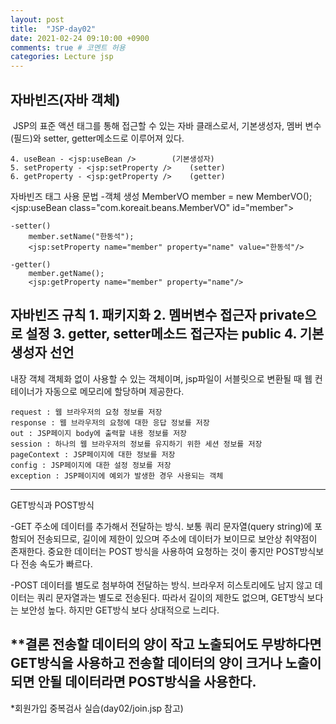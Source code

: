 ```yaml
---
layout: post
title:  "JSP-day02"
date: 2021-02-24 09:10:00 +0900
comments: true # 코멘트 허용
categories: Lecture jsp
---
```


## 자바빈즈(자바 객체)

​	JSP의 표준 액션 태그를 통해 접근할 수 있는 자바 클래스로서,
​	기본생성자, 멤버 변수(필드)와 setter, getter메소드로 이루어져 있다.

	4. useBean - <jsp:useBean />		(기본생성자)
	5. setProperty - <jsp:setProperty />	(setter)
	6. getProperty - <jsp:getProperty />	(getter)


자바빈즈 태그 사용 문법
	-객체 생성
		MemberVO member = new MemberVO();
		<jsp:useBean class="com.koreait.beans.MemberVO" id="member">

	-setter()
		member.setName("한동석");
		<jsp:setProperty name="member" property="name" value="한동석"/>	
	
	-getter()
		member.getName();
		<jsp:getProperty name="member" property="name"/>

자바빈즈 규칙
	1. 패키지화
	2. 멤버변수 접근자 private으로 설정
	3. getter, setter메소드 접근자는 public
	4. 기본 생성자 선언
-----------------------------------------------------------------------------------
내장 객체
	객체화 없이 사용할 수 있는 객체이며, jsp파일이 서블릿으로 변환될 때
	웹 컨테이너가 자동으로 메모리에 할당하며 제공한다.

	request : 웹 브라우저의 요청 정보를 저장
	response : 웹 브라우저의 요청에 대한 응답 정보를 저장
	out : JSP페이지 body에 출력할 내용 정보를 저장
	session : 하나의 웹 브라우저의 정보를 유지하기 위한 세션 정보를 저장
	pageContext : JSP페이지에 대한 정보를 저장
	config : JSP페이지에 대한 설정 정보를 저장
	exception : JSP페이지에 예외가 발생한 경우 사용되는 객체
-------------------------------------------------------------------------------
GET방식과 POST방식

-GET
	주소에 데이터를 추가해서 전달하는 방식.
	보통 쿼리 문자열(query string)에 포함되어 전송되므로, 길이에 제한이 있으며
	주소에 데이터가 보이므로 보안상 취약점이 존재한다.
	중요한 데이터는 POST 방식을 사용하여 요청하는 것이 좋지만 POST방식보다
	전송 속도가 빠르다.

-POST
	데이터를 별도로 첨부하여 전달하는 방식.
	브라우저 히스토리에도 남지 않고 데이터는 쿼리 문자열과는 별도로 전송된다.
	따라서 길이의 제한도 없으며, GET방식 보다는 보안성 높다.
	하지만 GET방식 보다 상대적으로 느리다.

**결론
	전송할 데이터의 양이 작고 노출되어도 무방하다면 GET방식을 사용하고
	전송할 데이터의 양이 크거나 노출이 되면 안될 데이터라면 POST방식을 사용한다.
------------------------------------------------------------------------------------------
*회원가입 중복검사 실습(day02/join.jsp 참고)